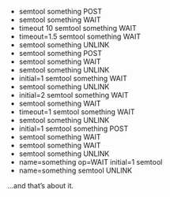 * semtool something POST
* semtool something WAIT
* timeout 10 semtool something WAIT
* timeout=1.5 semtool something WAIT
* semtool something UNLINK
* semtool something POST
* semtool something WAIT
* semtool something UNLINK
* initial=1 semtool something WAIT
* semtool something UNLINK
* initial=2 semtool something WAIT
* semtool something WAIT
* timeout=1 semtool something WAIT
* semtool something UNLINK
* initial=1 semtool something POST
* semtool something WAIT
* semtool something WAIT
* semtool something UNLINK
* name=something op=WAIT initial=1 semtool
* name=something semtool UNLINK

...and that’s about it.
